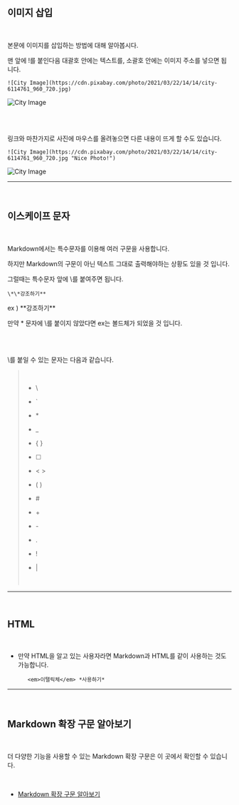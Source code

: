 ## 이미지 삽입

</br>

본문에 이미지를 삽입하는 방법에 대해 알아봅시다.

맨 앞에 !를 붙인다음 대괄호 안에는 텍스트를, 소괄호 안에는 이미지 주소를 넣으면 됩니다.

    ![City Image](https://cdn.pixabay.com/photo/2021/03/22/14/14/city-6114761_960_720.jpg)

![City Image](https://cdn.pixabay.com/photo/2021/03/22/14/14/city-6114761_960_720.jpg)

</br></br>

링크와 마찬가지로 사진에 마우스를 올려놓으면 다른 내용이 뜨게 할 수도 있습니다.

    ![City Image](https://cdn.pixabay.com/photo/2021/03/22/14/14/city-6114761_960_720.jpg "Nice Photo!")

![City Image](https://cdn.pixabay.com/photo/2021/03/22/14/14/city-6114761_960_720.jpg "Nice Photo!")

---

</br>

## 이스케이프 문자

</br>

Markdown에서는 특수문자를 이용해 여러 구문을 사용합니다.

하지만 Markdown의 구문이 아닌 텍스트 그대로 출력해야하는 상황도 있을 것 입니다.

그럴때는 특수문자 앞에 \를 붙여주면 됩니다.

    \*\*강조하기**

ex )  \*\*강조하기**

만약 * 문자에 \를 붙이지 않았다면 ex는 볼드체가 되었을 것 입니다.

</br></br>

\를 붙일 수 있는 문자는 다음과 같습니다.

> </br>
>
> * \
>
> * `
>
> * \*
>
> * _
>
> * { }
>
> * [ ]
>
> * < >
>
> * ( )
>
> * \#
>
> * \+
>
> * \-
>
> * .
>
> * !
>
> * \|
>
> </br>
---

</br>

## HTML

</br>

* 만약 HTML을 알고 있는 사용자라면 Markdown과 HTML를 같이 사용하는 것도 가능합니다.
  
         <em>이탤릭체</em> *사용하기*

---

</br>

## Markdown 확장 구문 알아보기

</br>

더 다양한 기능을 사용할 수 있는 Markdown 확장 구문은 이 곳에서 확인할 수 있습니다.

</br>

* [Markdown 확장 구문 알아보기](https://github.com/Choi-Dohyon/SSU-SE/blob/main/README.md "Markdown 확장 구문 알아보기")
  
